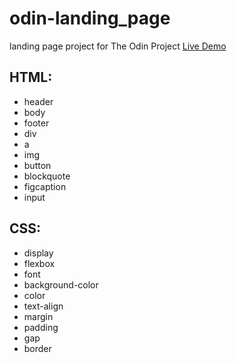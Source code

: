 # odin-landing_page
landing page project for The Odin Project
[Live Demo](https://vu3xk41997.github.io/odin-landing_page/)

## HTML:
* header
* body
* footer
* div
* a
* img
* button
* blockquote
* figcaption
* input

## CSS:
* display
* flexbox
* font
* background-color
* color
* text-align
* margin
* padding
* gap
* border